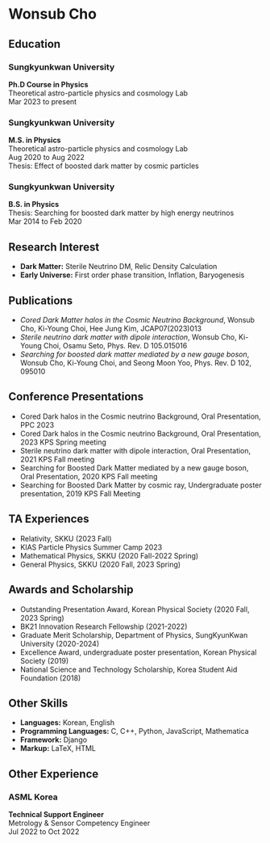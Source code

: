 # Wonsub Cho

## Education

### Sungkyunkwan University
**Ph.D Course in Physics**  
Theoretical astro-particle physics and cosmology Lab  
Mar 2023 to present

### Sungkyunkwan University
**M.S. in Physics**  
Theoretical astro-particle physics and cosmology Lab  
Aug 2020 to Aug 2022  
Thesis: Effect of boosted dark matter by cosmic particles

### Sungkyunkwan University
**B.S. in Physics**  
Thesis: Searching for boosted dark matter by high energy neutrinos  
Mar 2014 to Feb 2020

## Research Interest

- **Dark Matter:** Sterile Neutrino DM, Relic Density Calculation
- **Early Universe:** First order phase transition, Inflation, Baryogenesis 

## Publications

- *Cored Dark Matter halos in the Cosmic Neutrino Background*, Wonsub Cho, Ki-Young Choi, Hee Jung Kim, JCAP07(2023)013
- *Sterile neutrino dark matter with dipole interaction*, Wonsub Cho, Ki-Young Choi, Osamu Seto, Phys. Rev. D 105.015016
- *Searching for boosted dark matter mediated by a new gauge boson*, Wonsub Cho, Ki-Young Choi, and Seong Moon Yoo, Phys. Rev. D 102, 095010

## Conference Presentations

- Cored Dark halos in the Cosmic neutrino Background, Oral Presentation, PPC 2023
- Cored Dark halos in the Cosmic neutrino Background, Oral Presentation, 2023 KPS Spring meeting
- Sterile neutrino dark matter with dipole interaction, Oral Presentation, 2021 KPS Fall meeting
- Searching for Boosted Dark Matter mediated by a new gauge boson, Oral Presentation, 2020 KPS Fall meeting
- Searching for Boosted Dark Matter by cosmic ray, Undergraduate poster presentation, 2019 KPS Fall Meeting

## TA Experiences

- Relativity, SKKU (2023 Fall)
- KIAS Particle Physics Summer Camp 2023
- Mathematical Physics, SKKU (2020 Fall-2022 Spring)
- General Physics, SKKU (2020 Fall, 2023 Spring)

## Awards and Scholarship

- Outstanding Presentation Award, Korean Physical Society (2020 Fall, 2023 Spring)
- BK21 Innovation Research Fellowship (2021-2022)
- Graduate Merit Scholarship, Department of Physics, SungKyunKwan University (2020-2024)
- Excellence Award, undergraduate poster presentation, Korean Physical Society (2019)
- National Science and Technology Scholarship, Korea Student Aid Foundation (2018)

## Other Skills

- **Languages:** Korean, English
- **Programming Languages:** C, C++, Python, JavaScript, Mathematica
- **Framework:** Django
- **Markup:** LaTeX, HTML

## Other Experience

### ASML Korea
**Technical Support Engineer**  
Metrology & Sensor Competency Engineer  
Jul 2022 to Oct 2022
